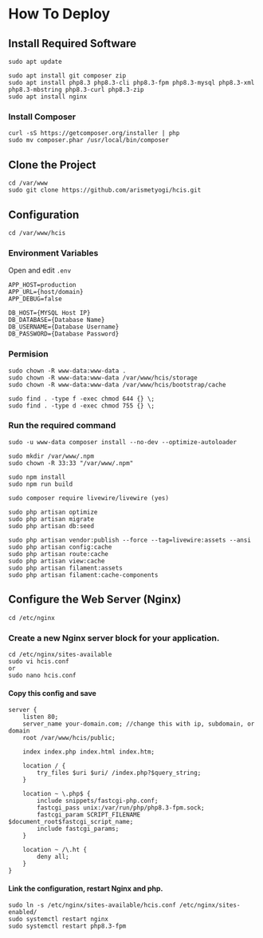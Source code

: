 # How To Deploy

## Install Required Software
```
sudo apt update

sudo apt install git composer zip
sudo apt install php8.3 php8.3-cli php8.3-fpm php8.3-mysql php8.3-xml php8.3-mbstring php8.3-curl php8.3-zip
sudo apt install nginx
```

### Install Composer
```
curl -sS https://getcomposer.org/installer | php
sudo mv composer.phar /usr/local/bin/composer
```

## Clone the Project
```
cd /var/www
sudo git clone https://github.com/arismetyogi/hcis.git
```

## Configuration

```
cd /var/www/hcis
```

### Environment Variables
Open and edit `.env`
```
APP_HOST=production
APP_URL={host/domain}
APP_DEBUG=false

DB_HOST={MYSQL Host IP}
DB_DATABASE={Database Name}
DB_USERNAME={Database Username}
DB_PASSWORD={Database Password}
```

### Permision
```
sudo chown -R www-data:www-data .
sudo chown -R www-data:www-data /var/www/hcis/storage
sudo chown -R www-data:www-data /var/www/hcis/bootstrap/cache

sudo find . -type f -exec chmod 644 {} \;
sudo find . -type d -exec chmod 755 {} \;
```
### Run the required command
```
sudo -u www-data composer install --no-dev --optimize-autoloader

sudo mkdir /var/www/.npm
sudo chown -R 33:33 "/var/www/.npm"

sudo npm install
sudo npm run build

sudo composer require livewire/livewire (yes)

sudo php artisan optimize
sudo php artisan migrate
sudo php artisan db:seed

sudo php artisan vendor:publish --force --tag=livewire:assets --ansi
sudo php artisan config:cache
sudo php artisan route:cache
sudo php artisan view:cache
sudo php artisan filament:assets
sudo php artisan filament:cache-components
```

## Configure the Web Server (Nginx)
```
cd /etc/nginx
```

### Create a new Nginx server block for your application.
```
cd /etc/nginx/sites-available
sudo vi hcis.conf
or
sudo nano hcis.conf
```

#### Copy this config and save
```
server {
    listen 80;
    server_name your-domain.com; //change this with ip, subdomain, or domain
    root /var/www/hcis/public;

    index index.php index.html index.htm;

    location / {
        try_files $uri $uri/ /index.php?$query_string;
    }

    location ~ \.php$ {
        include snippets/fastcgi-php.conf;
        fastcgi_pass unix:/var/run/php/php8.3-fpm.sock;
        fastcgi_param SCRIPT_FILENAME $document_root$fastcgi_script_name;
        include fastcgi_params;
    }

    location ~ /\.ht {
        deny all;
    }
}
```

#### Link the configuration, restart Nginx and php.
```
sudo ln -s /etc/nginx/sites-available/hcis.conf /etc/nginx/sites-enabled/
sudo systemctl restart nginx
sudo systemctl restart php8.3-fpm
```
